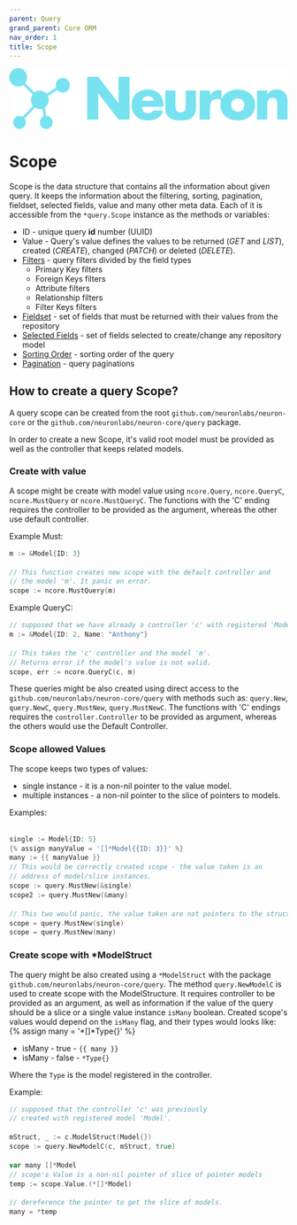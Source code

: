 ```yaml
---
parent: Query
grand_parent: Core ORM
nav_order: 1
title: Scope
---
```


![Logo](/assets/img/logo.svg)

# Scope

Scope is the data structure that contains all the information about given query. It keeps the information about the filtering, sorting, pagination, fieldset, selected fields, value and many other meta data. Each of it is accessible from the `*query.Scope` instance as the methods or variables: 

* ID - unique query **id** number (UUID)
* Value - Query's value defines the values to be returned (*GET* and *LIST*), created (*CREATE*), changed (*PATCH*) or deleted (*DELETE*). 
* [Filters](filters.html) - query filters divided by the field types
    - Primary Key filters
    - Foreign Keys filters
    - Attribute filters
    - Relationship filters
    - Filter Keys filters
* [Fieldset](fieldset.html) - set of fields that must be returned with their values from the repository
* [Selected Fields](selected_fields.html) - set of fields selected to create/change any repository model
* [Sorting Order](sorts.html) - sorting order of the query
* [Pagination](pagination.html) - query paginations

## How to create a query Scope?

A query scope can be created from the root `github.com/neuronlabs/neuron-core`  or the `github.com/neuronlabs/neuron-core/query` package.

In order to create a new Scope, it's valid root model must be provided as well as the controller that keeps related models.



### Create with value

A scope might be create with model value using `ncore.Query`, `ncore.QueryC`, `ncore.MustQuery` or `ncore.MustQueryC`. The functions with the 'C' ending requires the controller to be provided as the argument, whereas the other use default controller.

Example Must:

```go
m := &Model{ID: 3}

// This function creates new scope with the default controller and 
// the model 'm'. It panic on error.
scope := ncore.MustQuery(m)
```

Example QueryC:

```go
// supposed that we have already a controller 'c' with registered 'Model'.
m := &Model{ID: 2, Name: "Anthony"}

// This takes the 'c' controller and the model 'm'.
// Returns error if the model's value is not valid.
scope, err := ncore.QueryC(c, m)
```

These queries might be also created using direct access to the `github.com/neuronlabs/neuron-core/query` with methods such as: `query.New`, `query.NewC`, `query.MustNew`, `query.MustNewC`. The functions with 'C' endings requires the `controller.Controller` to be provided as argument, whereas the others would use the Default Controller.

### Scope allowed Values

The scope keeps two types of values:

* single instance - it is a non-nil pointer to the value model.
* multiple instances - a non-nil pointer to the slice of pointers to models.

Examples: 

```go

single := Model{ID: 5}
{% assign manyValue = '[]*Model{{ID: 3}}' %}
many := {{ manyValue }}
// This would be correctly created scope - the value taken is an 
// address of model/slice instances.
scope := query.MustNew(&single)
scope2 := query.MustNew(&many)

// This two would panic, the value taken are not pointers to the structures.
scope = query.MustNew(single)
scope = query.MustNew(many)
```

### Create scope with *ModelStruct

The query might be also created using a `*ModelStruct` with the package `github.com/neuronlabs/neuron-core/query`. The method `query.NewModelC` is used to create scope with the ModelStructure. It requires controller to be provided as an argument, as well as information if the value of the query should be a slice or a single value instance `isMany` boolean. Created scope's values would depend on the `isMany` flag, and their types would looks like: 
{% assign many = '*[]*Type{}' %}
* isMany - true - `{{ many }}`
* isMany - false - `*Type{}`

Where the `Type` is the model registered in the controller.

Example:

```go
// supposed that the controller 'c' was previously 
// created with registered model 'Model'.

mStruct, _ := c.ModelStruct(Model{})
scope := query.NewModelC(c, mStruct, true)

var many []*Model
// scope's Value is a non-nil pointer of slice of pointer models
temp := scope.Value.(*[]*Model)

// dereference the pointer to get the slice of models.
many = *temp

```
